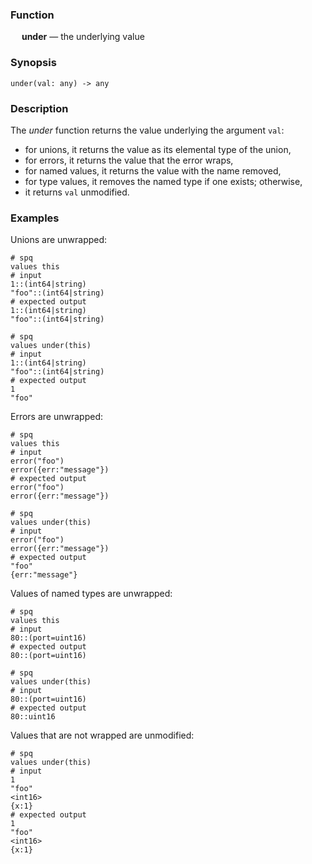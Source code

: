 ### Function

&emsp; **under** &mdash; the underlying value

### Synopsis

```
under(val: any) -> any
```

### Description

The _under_ function returns the value underlying the argument `val`:
* for unions, it returns the value as its elemental type of the union,
* for errors, it returns the value that the error wraps,
* for named values, it returns the value with the name removed,
* for type values, it removes the named type if one exists; otherwise,
* it returns `val` unmodified.

### Examples

Unions are unwrapped:
```mdtest-spq
# spq
values this
# input
1::(int64|string)
"foo"::(int64|string)
# expected output
1::(int64|string)
"foo"::(int64|string)
```

```mdtest-spq
# spq
values under(this)
# input
1::(int64|string)
"foo"::(int64|string)
# expected output
1
"foo"
```

Errors are unwrapped:
```mdtest-spq
# spq
values this
# input
error("foo")
error({err:"message"})
# expected output
error("foo")
error({err:"message"})
```

```mdtest-spq
# spq
values under(this)
# input
error("foo")
error({err:"message"})
# expected output
"foo"
{err:"message"}
```

Values of named types are unwrapped:
```mdtest-spq
# spq
values this
# input
80::(port=uint16)
# expected output
80::(port=uint16)
```

```mdtest-spq
# spq
values under(this)
# input
80::(port=uint16)
# expected output
80::uint16
```

Values that are not wrapped are unmodified:
```mdtest-spq
# spq
values under(this)
# input
1
"foo"
<int16>
{x:1}
# expected output
1
"foo"
<int16>
{x:1}
```
